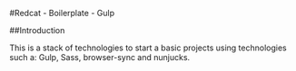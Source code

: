 #Redcat - Boilerplate - Gulp

##Introduction

This is a stack of technologies to start a basic projects using technologies such a: Gulp, Sass, browser-sync and nunjucks.

